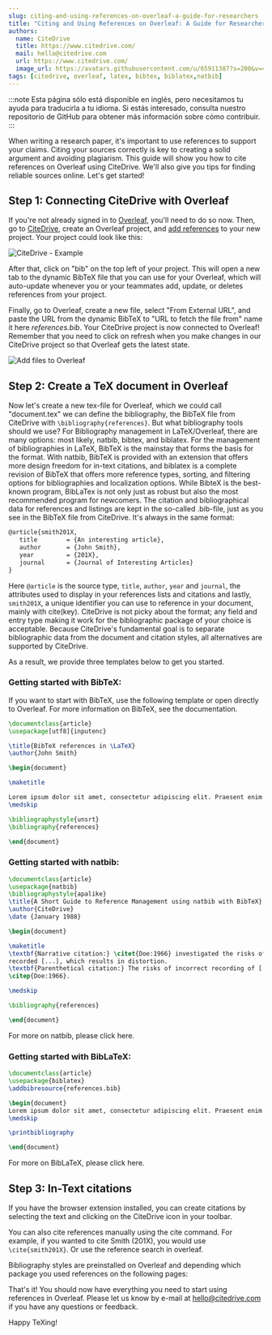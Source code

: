 ```yaml
---
slug: citing-and-using-references-on-overleaf-a-guide-for-researchers
title: "Citing and Using References on Overleaf: A Guide for Researchers"
authors:
  name: CiteDrive
  title: https://www.citedrive.com/
  mail: hello@citedrive.com
  url: https://www.citedrive.com/
  image_url: https://avatars.githubusercontent.com/u/65911387?s=200&v=4
tags: [citedrive, overleaf, latex, bibtex, biblatex,natbib]
---
```


:::note
Esta página sólo está disponible en inglés, pero necesitamos tu ayuda para traducirla a tu idioma. Si estás interesado, consulta nuestro repositorio de GitHub para obtener más información sobre cómo contribuir.
:::

When writing a research paper, it's important to use references to support your claims. Citing your sources correctly is key to creating a solid argument and avoiding plagiarism. This guide will show you how to cite references on Overleaf using CiteDrive. We'll also give you tips for finding reliable sources online. Let's get started!



## Step 1: Connecting CiteDrive with Overleaf

If you're not already signed in to [Overleaf](https://www.overleaf.com/), you'll need to do so now. Then, go to [CiteDrive](https://www.citedrive.com/), create an Overleaf project, and [add references](https://citedrive.medium.com/adding-bibliographic-references-to-overleaf-with-citedrive-325f131e3ca2) to your new project. Your project could look like this:

![CiteDrive - Example](@site/static/img/tutorial/citedrive_project_example.png)

After that, click on "bib" on the top left of your project. This will open a new tab to the dynamic BibTeX file that you can use for your Overleaf, which will auto-update whenever you or your teammates add, update, or deletes references from your project.



Finally, go to Overleaf, create a new file, select "From External URL", and paste the URL from the dynamic BibTeX to "URL to fetch the file from" name it here *references.bib*.
Your CiteDrive project is now connected to Overleaf! Remember that you need to click on refresh when you make changes in our CiteDrive project so that Overleaf gets the latest state.

![Add files to Overleaf](@site/static/img/tutorial/export_bib_to_overleaf.png)

## Step 2: Create a TeX document in Overleaf

Now let's create a new tex-file for Overleaf, which we could call "document.tex" we can define the bibliography, the BibTeX file from CiteDrive with `\bibliography{references}`. But what bibliography tools should we use? For Bibliography management in LaTeX/Overleaf, there are many options: most likely, natbib, bibtex, and biblatex. For the management of bibliographies in LaTeX, BibTeX is the mainstay that forms the basis for the format. With natbib, BibTeX is provided with an extension that offers more design freedom for in-text citations, and biblatex is a complete revision of BibTeX that offers more reference types, sorting, and filtering options for bibliographies and localization options. While BibteX is the best-known program, BibLaTex is not only just as robust but also the most recommended program for newcomers. The citation and bibliographical data for references and listings are kept in the so-called .bib-file, just as you see in the BibTeX file from CiteDrive. It's always in the same format:

 ```latex
 @article{smith201X,
 	title        = {An interesting article},
 	author       = {John Smith},
 	year         = {201X},
 	journal      = {Journal of Interesting Articles}
 }
 ```

 Here `@article` is the source type, `title`, `author`, `year` and `journal`, the attributes used to display in your references lists and citations and lastly, `smith201X`, a unique identifier you can use to reference in your document, mainly with cite(key). CiteDrive is not picky about the format; any field and entry type making it work for the bibliographic package of your choice is acceptable. Because CiteDrive's fundamental goal is to separate bibliographic data from the document and citation styles, all alternatives are supported by CiteDrive.


 As a result, we provide three templates below to get you started.

 ### Getting started with BibTeX:

 If you want to start with BibTeX, use the following template or open directly to Overleaf. For more information on BibTeX, see the documentation.

 ```latex title="document.tex"
 \documentclass{article}
 \usepackage[utf8]{inputenc}

 \title{BibTeX references in \LaTeX}
 \author{John Smith}

 \begin{document}

 \maketitle

 Lorem ipsum dolor sit amet, consectetur adipiscing elit. Praesent enim urna, dapibus et bibendum vel, consectetur et turpis. Cras a molestie nulla. \cite{Hemingway1952}
 \medskip

 \bibliographystyle{unsrt}
 \bibliography{references}

 \end{document}
 ```


 ### Getting started with natbib:

 ```latex
 \documentclass{article}
 \usepackage{natbib}
 \bibliographystyle{apalike}
 \title{A Short Guide to Reference Management using natbib with BibTeX}
 \author{CiteDrive}
 \date {January 1988}

 \begin{document}

 \maketitle
 \textbf{Narrative citation:} \citet{Doe:1966} investigated the risks of incorrectly \\
 recorded [...], which results in distortion.
 \textbf{Parenthetical citation:} The risks of incorrect recording of [...] could lead to distortion
 \citep{Doe:1966}.

 \medskip

 \bibliography{references}

 \end{document}

 ```





 For more on natbib, please click here.

 ### Getting started with BibLaTeX:​

 ```latex
 \documentclass{article}
 \usepackage{biblatex}
 \addbibresource{references.bib}

 \begin{document}
 Lorem ipsum dolor sit amet, consectetur adipiscing elit. Praesent enim urna, dapibus et bibendum vel, consectetur et turpis. Cras a molestie nulla. \cite{Hemingway1952}
 \medskip

 \printbibliography

 \end{document}
 ```



 For more on BibLaTeX, please click here.



 ## Step 3: In-Text citations



 If you have the browser extension installed, you can create citations by selecting the text and clicking on the CiteDrive icon in your toolbar.



 You can also cite references manually using the cite command. For example, if you wanted to cite Smith (201X), you would use `\cite{smith201X}`. Or use the reference search in overleaf.



 Bibliography styles are preinstalled on Overleaf and depending which package you used references on the following pages:



 That's it! You should now have everything you need to start using references in Overleaf. Please let us know by e-mail at hello@citedrive.com  if you have any questions or feedback.



 Happy TeXing!
